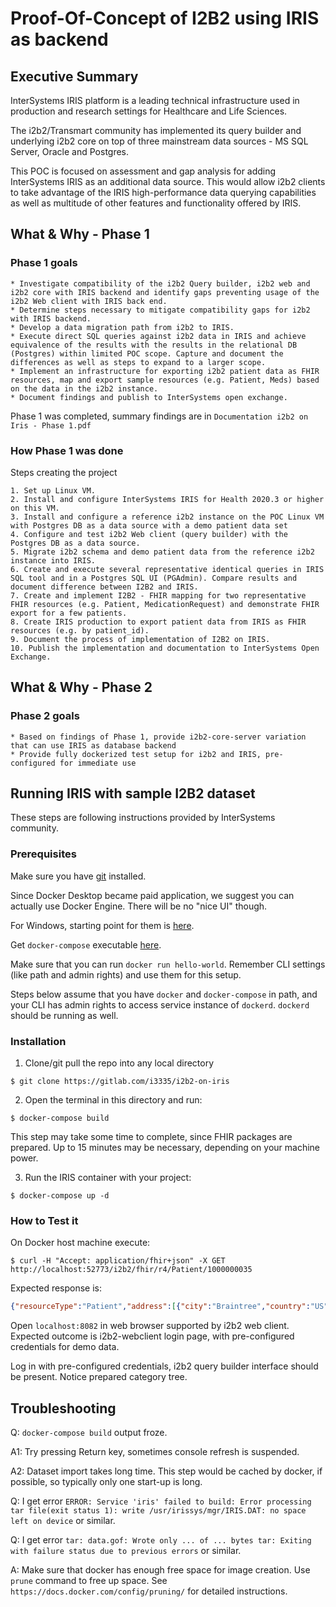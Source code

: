# Proof-Of-Concept of I2B2 using IRIS as backend

## Executive Summary

InterSystems IRIS platform is a leading technical infrastructure used in production and research settings for Healthcare and Life Sciences.

The i2b2/Transmart community has implemented its query builder and underlying i2b2 core on top of three mainstream data sources - MS SQL Server, Oracle and Postgres.

This POC is focused on assessment and gap analysis for adding InterSystems IRIS as an additional data source. This would allow i2b2 clients to take advantage of the IRIS high-performance data querying capabilities as well as multitude of other features and functionality offered by IRIS.

## What & Why - Phase 1

### Phase 1 goals

    * Investigate compatibility of the i2b2 Query builder, i2b2 web and i2b2 core with IRIS backend and identify gaps preventing usage of the i2b2 Web client with IRIS back end.
    * Determine steps necessary to mitigate compatibility gaps for i2b2 with IRIS backend.
    * Develop a data migration path from i2b2 to IRIS.
    * Execute direct SQL queries against i2b2 data in IRIS and achieve equivalence of the results with the results in the relational DB (Postgres) within limited POC scope. Capture and document the differences as well as steps to expand to a larger scope.
    * Implement an infrastructure for exporting i2b2 patient data as FHIR resources, map and export sample resources (e.g. Patient, Meds) based on the data in the i2b2 instance.
    * Document findings and publish to InterSystems open exchange.

Phase 1 was completed, summary findings are in `Documentation i2b2 on Iris - Phase 1.pdf`

### How Phase 1 was done

Steps creating the project

    1. Set up Linux VM.
    2. Install and configure InterSystems IRIS for Health 2020.3 or higher on this VM.
    3. Install and configure a reference i2b2 instance on the POC Linux VM with Postgres DB as a data source with a demo patient data set
    4. Configure and test i2b2 Web client (query builder) with the Postgres DB as a data source.
    5. Migrate i2b2 schema and demo patient data from the reference i2b2 instance into IRIS.
    6. Create and execute several representative identical queries in IRIS SQL tool and in a Postgres SQL UI (PGAdmin). Compare results and document difference between I2B2 and IRIS.
    7. Create and implement I2B2 - FHIR mapping for two representative FHIR resources (e.g. Patient, MedicationRequest) and demonstrate FHIR export for a few patients.
    8. Create IRIS production to export patient data from IRIS as FHIR resources (e.g. by patient_id).
    9. Document the process of implementation of I2B2 on IRIS.
    10. Publish the implementation and documentation to InterSystems Open Exchange.

## What & Why - Phase 2

### Phase 2 goals

    * Based on findings of Phase 1, provide i2b2-core-server variation that can use IRIS as database backend
    * Provide fully dockerized test setup for i2b2 and IRIS, pre-configured for immediate use

## Running IRIS with sample I2B2 dataset

These steps are following instructions provided by InterSystems community.

### Prerequisites

Make sure you have [git](https://git-scm.com/book/en/v2/Getting-Started-Installing-Git) installed.

Since Docker Desktop became paid application, we suggest you can actually use Docker Engine. There will be no "nice UI" though.

For Windows, starting point for them is [here](https://docs.docker.com/engine/install/binaries/#install-server-and-client-binaries-on-windows).

Get `docker-compose` executable [here](https://github.com/docker/compose/releases/).

Make sure that you can run `docker run hello-world`. Remember CLI settings (like path and admin rights) and use them for this setup.

Steps below assume that you have `docker` and `docker-compose` in path, and your CLI has admin rights to access service instance of `dockerd`. `dockerd` should be running as well.

### Installation 

1. Clone/git pull the repo into any local directory

```
$ git clone https://gitlab.com/i3335/i2b2-on-iris
```

2. Open the terminal in this directory and run:

```
$ docker-compose build
```

This step may take some time to complete, since FHIR packages are prepared. Up to 15 minutes may be necessary, depending on your machine power.

3. Run the IRIS container with your project:

```
$ docker-compose up -d
```

### How to Test it

On Docker host machine execute:

```
$ curl -H "Accept: application/fhir+json" -X GET http://localhost:52773/i2b2/fhir/r4/Patient/1000000035
```

Expected response is:

```json
{"resourceType":"Patient","address":[{"city":"Braintree","country":"US","postalCode":"02185","state":"Massachusetts","type":"both","use":"home"}],"birthDate":"1988-01-20","communication":[{"language":{"coding":[{"code":"es","display":"spanish","system":"http://hl7.org/fhir/ValueSet/languages"}]},"preferred":true}],"deceasedBoolean":false,"extension":[{"url":"http://hl7.org/fhir/StructureDefinition/patient-nationality","valueCoding":{"code":"2186-5","display":"Not Hispanic or Latino","system":"http://terminology.hl7.org/CodeSystem/v3-Ethnicity"}},{"url":"http://hl7.org/fhir/StructureDefinition/patient-religion","valueCoding":{"code":"1007","display":"Atheism","system":"http://terminology.hl7.org/CodeSystem/v3-ReligiousAffiliation"}}],"gender":"male","id":"1000000035","identifier":[{"assigner":{"display":"i2b2"},"period":{"start":"2010-11-04"},"type":{"coding":[{"code":"PLAC","system":"http://terminology.hl7.org/CodeSystem/v2-0203"}]},"use":"usual","value":"1000000035"}],"maritalStatus":{"coding":[{"code":"U","display":"unmarried","system":"http://terminology.hl7.org/CodeSystem/v3-MaritalStatus"}]}}
```

Open `localhost:8082` in web browser supported by i2b2 web client. Expected outcome is i2b2-webclient login page, with pre-configured credentials for demo data.

Log in with pre-configured credentials, i2b2 query builder interface should be present. Notice prepared category tree.

## Troubleshooting

Q: `docker-compose build` output froze.

A1: Try pressing Return key, sometimes console refresh is suspended.

A2: Dataset import takes long time. This step would be cached by docker, if possible, so typically only one start-up is long.

Q: I get error `ERROR: Service 'iris' failed to build: Error processing tar file(exit status 1): write /usr/irissys/mgr/IRIS.DAT: no space left on device` or similar.

Q: I get error `tar: data.gof: Wrote only ... of ... bytes tar: Exiting with failure status due to previous errors` or similar.

A: Make sure that docker has enough free space for image creation. Use `prune` command to free up space. See `https://docs.docker.com/config/pruning/` for detailed instructions.
